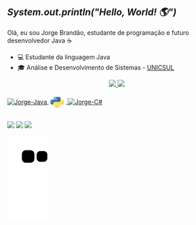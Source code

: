 ## *System.out.println("Hello, World! 🌎")*

Olá, eu sou Jorge Brandão, estudante de programação e futuro desenvolvedor Java ☕
- 💻 Estudante da linguagem Java
- 🎓 Análise e Desenvolvimento de Sistemas - [UNICSUL](https://www.cruzeirodosulvirtual.com.br)

<div align="center">
  <a href="https://github.com/jorgebrand">
  <img height="180em" src="https://github-readme-stats.vercel.app/api?username=jorgebrandao&show_icons=true&theme=merko&include_all_commits=true&count_private=true"/>
  <img height="180em" src="https://github-readme-stats.vercel.app/api/top-langs/?username=jorgebrandao&layout=compact&langs_count=7&theme=merko"/>
</div>
  
<div style="display: inline_block"><br>
  <i class="devicon-java-plain-wordmark colored"></i>
  <img align="center" alt="Jorge-Java" height="30" width="40" src="https://cdn.jsdelivr.net/gh/devicons/devicon/icons/java/java-original.svg">
  <img align="center" alt="Jorge-Python" height="30" width="40" src="https://raw.githubusercontent.com/devicons/devicon/master/icons/python/python-original.svg">
  <img align="center" alt="Jorge-C#" height="30" width="40" src="https://cdn.jsdelivr.net/gh/devicons/devicon/icons/csharp/csharp-original.svg" />
</div>
  
 ##
  
  <a href = "mailto:brandaoneto01@gmail.com"><img src="https://img.shields.io/badge/-Gmail-%23333?style=for-the-badge&logo=gmail&logoColor=white" target="_blank"></a>
  <a href="https://www.linkedin.com/in/jorgebrandaon/" target="_blank"><img src="https://img.shields.io/badge/-LinkedIn-%230077B5?style=for-the-badge&logo=linkedin&logoColor=white" target="_blank"></a> 
  <a href="https://www.instagram.com/jorgebrandaojj/" target="_blank"><img src="https://img.shields.io/badge/-Instagram-%23E4405F?style=for-the-badge&logo=instagram&logoColor=white" target="_blank"></a>
  
  ![Snake animation](https://github.com/jorgebrand/jorgebrand/blob/output/github-contribution-grid-snake.svg)

</div>

